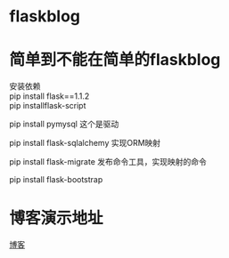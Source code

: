 # flaskblog
# 简单到不能在简单的flaskblog
安装依赖  
pip install flask==1.1.2  
pip installflask-script  

pip install pymysql             这个是驱动  

pip install flask-sqlalchemy    实现ORM映射  

pip install flask-migrate       发布命令工具，实现映射的命令  

pip install flask-bootstrap  


# 博客演示地址  
[博客](http://47.119.158.34/)
